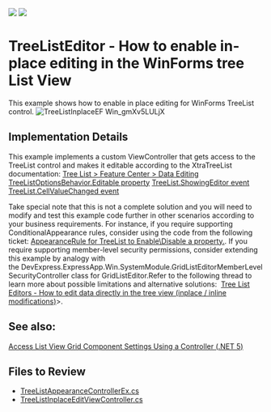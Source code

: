 <!-- default badges list -->
[![](https://img.shields.io/badge/Open_in_DevExpress_Support_Center-FF7200?style=flat-square&logo=DevExpress&logoColor=white)](https://supportcenter.devexpress.com/ticket/details/E443)
[![](https://img.shields.io/badge/📖_How_to_use_DevExpress_Examples-e9f6fc?style=flat-square)](https://docs.devexpress.com/GeneralInformation/403183)
<!-- default badges end -->

# TreeListEditor - How to enable in-place editing in the WinForms tree List View

This example shows how to enable in place editing for WinForms TreeList control. 
![TreeListInplaceEF Win_gmXv5LULjX](https://github.com/DevExpress-Examples/XAF_treelisteditor-how-to-enable-in-place-editing-in-the-winforms-tree-list-view-e443/assets/14300209/b534e9ae-7c68-463b-99f5-2ab2ad475a2b)


## Implementation Details

This example implements a custom ViewController that gets access to the TreeList control and makes it editable according to the XtraTreeList documentation:
[Tree List > Feature Center > Data Editing](https://docs.devexpress.com/WindowsForms/5599/controls-and-libraries/tree-list/feature-center/data-editing)
[TreeListOptionsBehavior.Editable property](https://docs.devexpress.com/WindowsForms/DevExpress.XtraTreeList.TreeListOptionsBehavior.Editable)
[TreeList.ShowingEditor event](https://docs.devexpress.com/WindowsForms/DevExpress.XtraTreeList.TreeList.ShowingEditor)
[TreeList.CellValueChanged event](https://docs.devexpress.com/WindowsForms/DevExpress.XtraTreeList.TreeList.CellValueChanged)

Take special note that this is not a complete solution and you will need to modify and test this example code further in other scenarios according to your business requirements. For instance, if you require supporting ConditionalAppearance rules, consider using the code from the following ticket: [AppearanceRule for TreeList to Enable\Disable a property.](https://supportcenter.devexpress.com/ticket/details/q479878/appearancerule-for-treelist-to-enable-disable-a-property). If you require supporting member-level security permissions, consider extending this example by analogy with the DevExpress.ExpressApp.Win.SystemModule.GridListEditorMemberLevelSecurityController class for GridListEditor.Refer to the following thread to learn more about possible limitations and alternative solutions:  [Tree List Editors - How to edit data directly in the tree view (inplace / inline modifications)](https://supportcenter.devexpress.com/ticket/details/s30514/tree-list-editors-how-to-edit-data-directly-in-the-tree-view-inplace-inline-modifications)>.

## See also:
[Access List View Grid Component Settings Using a Controller (.NET 5)](https://docs.devexpress.com/eXpressAppFramework/402154/getting-started/in-depth-tutorial-blazor/extend-functionality/access-data-grid-settings)

## Files to Review

- [TreeListAppearanceControllerEx.cs](CS/EFCore/TreeListInplaceEF/TreeListInplaceEF.Win/Controllers/TreeListAppearanceControllerEx.cs) 
- [TreeListInplaceEditViewController.cs](CS/EFCore/TreeListInplaceEF/TreeListInplaceEF.Win/Controllers/TreeListInplaceEditViewController.cs) 

